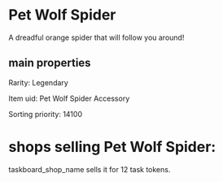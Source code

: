 # Pet Wolf Spider

A dreadful orange spider that will follow you around!

## main properties

Rarity: Legendary

Item uid: Pet Wolf Spider Accessory

Sorting priority: 14100

# shops selling Pet Wolf Spider:

taskboard_shop_name sells it for 12 task tokens.